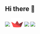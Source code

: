 ## Hi there 👋




<a href="https://streamlit.io/" target="blank"><img align="center" src="https://banner2.cleanpng.com/20180811/pul/kisspng-python-general-purpose-programming-language-comput-python-programming-language-symphony-solution-5b6ee0c863a5a1.6306397415339931604082.jpg" height="40" /></a>
<a href="https://streamlit.io/" target="blank"><img align="center" src="https://raw.githubusercontent.com/github/explore/968d1eb8fb6b704c6be917f0000283face4f33ee/topics/streamlit/streamlit.png" height="40" /></a>
<a href="https://streamlit.io/" target="blank"><img align="center" src="https://static-00.iconduck.com/assets.00/aws-icon-512x512-4v2f55fn.png" height="40" /></a>
<a href="https://streamlit.io/" target="blank"><img align="center" src="https://static-00.iconduck.com/assets.00/azure-icon-512x512-zy9vpi1t.png" height="40" /></a>
<!--
**Edgarciah/Edgarciah** is a ✨ _special_ ✨ repository because its `README.md` (this file) appears on your GitHub profile.

Here are some ideas to get you started:

- 🔭 I’m currently working on ...
- 🌱 I’m currently learning ...
- 👯 I’m looking to collaborate on ...
- 🤔 I’m looking for help with ...
- 💬 Ask me about ...
- 📫 How to reach me: ...
- 😄 Pronouns: ...
- ⚡ Fun fact: ...
-->
